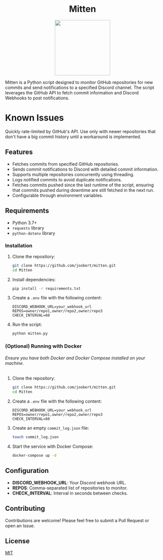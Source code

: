 <h1 align="center">
  Mitten
</h1>

<p align="center">
  <img width="180" height="180" src="https://i.imgur.com/ptCgBYk.png">
</p>

Mitten is a Python script designed to monitor GitHub repositories for new commits and send notifications to a specified Discord channel. The script leverages the GitHub API to fetch commit information and Discord Webhooks to post notifications.

# Known Issues
Quickly rate-limited by GitHub's API. Use only with newer repositories that don't have a big commit history until a workaround is implemented.

## Features

- Fetches commits from specified GitHub repositories.
- Sends commit notifications to Discord with detailed commit information.
- Supports multiple repositories concurrently using threading.
- Logs notified commits to avoid duplicate notifications.
- Fetches commits pushed since the last runtime of the script, ensuring that commits pushed during downtime are still fetched in the next run.
- Configurable through environment variables.

## Requirements

- Python 3.7+
- `requests` library
- `python-dotenv` library

### Installation

1. Clone the repository:
    ```sh
    git clone https://github.com/joobert/mitten.git
    cd Mitten
    ```

2. Install dependencies:
    ```sh
    pip install -r requirements.txt
    ```

3. Create a `.env` file with the following content:
    ```env
    DISCORD_WEBHOOK_URL=your_webhook_url
    REPOS=owner/repo1,owner/repo2,owner/repo3
    CHECK_INTERVAL=60
    ```

4. Run the script:
    ```sh
    python mitten.py
    ```

### (Optional) Running with Docker

###### Ensure you have both Docker and Docker Compose installed on your machine.

1. Clone the repository:
    ```sh
    git clone https://github.com/joobert/mitten.git
    cd Mitten
    ```

2. Create a `.env` file with the following content:
    ```env
    DISCORD_WEBHOOK_URL=your_webhook_url
    REPOS=owner/repo1,owner/repo2,owner/repo3
    CHECK_INTERVAL=60
    ```

3. Create an empty `commit_log.json` file:
    ```sh
    touch commit_log.json
    ```

4. Start the service with Docker Compose:
    ```sh
    docker-compose up -d
    ```

## Configuration

- **DISCORD_WEBHOOK_URL**: Your Discord webhook URL.
- **REPOS**: Comma-separated list of repositories to monitor.
- **CHECK_INTERVAL**: Interval in seconds between checks.

## Contributing

Contributions are welcome! Please feel free to submit a Pull Request or open an Issue.

## License

[MIT](https://choosealicense.com/licenses/mit/)
